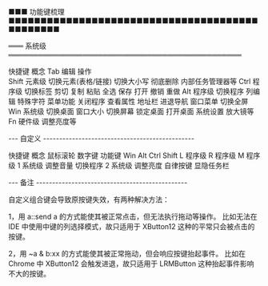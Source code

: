 ■■■ 功能键梳理 ■■■■■■■■■■■■■■■■■■■■■■■■■■■■■■■■■■■■■■■■■■■■■■■

═══ 系统级 ═══════════════════════════════════════════════

快捷键	概念		Tab						编辑				操作					
Shift	元素级		切换元素(表格/链接)		切换大小写			彻底删除 内部任务管理器等
Ctrl	程序级		切换标签				剪切 复制 粘贴		全选 保存 打开 撤销 重做
Alt		程序级		切换程序				列编辑 特殊字符		菜单功能 关闭程序 查看属性 地址栏 进退导航 窗口菜单 切换全屏
Win		系统级		切换桌面									窗口大小 切换屏幕 锁定桌面 打开桌面 系统设置 放大镜等
Fn		硬件级		调整亮度等				                	

--- 自定义 -----------------------------------------------

快捷键	概念		鼠标滚轮	数字键		功能键	Win	Alt Ctrl Shift
L       程序级
R       程序级
M       程序级
1       系统级		调整音量	切换程序
2       系统级		调整亮度	自律按键					显隐任务栏 

--- 备注 -----------------------------------------------

自定义组合键会导致原按键失效，有两种解决方法：

1，用 a::send a 的方式能使其被正常点击，但无法执行拖动等操作。
比如无法在 IDE 中使用中键的列选择模式，故只适用于 XButton12 这种的平常只会被点击的按键。

2，用 ~a & b:xx 的方式能使其被正常拖动，但会响应按键抬起事件。
比如在 Chrome 中 XButton12 会触发进退，故只适用于 LRMButton 这种抬起事件影响不大的按键。